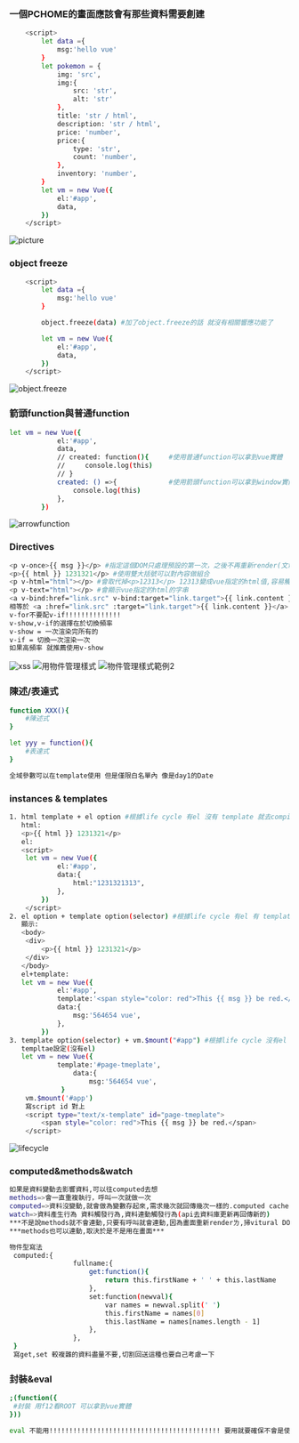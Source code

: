 ### 一個PCHOME的畫面應該會有那些資料需要創建
```bash
    <script>
        let data ={
            msg:'hello vue'
        }
        let pokemon = {
            img: 'src',
            img:{
                src: 'str',
                alt: 'str'
            },
            title: 'str / html',
            description: 'str / html',
            price: 'number',
            price:{
                type: 'str',
                count: 'number',
            },
            inventory: 'number',   
        }
        let vm = new Vue({
            el:'#app',
            data,
        })
    </script>
```
![](https://raw.githubusercontent.com/Terry-Hsieh/myvue/master/imgstore/1.jpg "picture")

### object freeze
```bash
    <script>
        let data ={
            msg:'hello vue'
        }

        object.freeze(data) #加了object.freeze的話 就沒有相關響應功能了

        let vm = new Vue({
            el:'#app',
            data,
        })
    </script>
```
![](https://raw.githubusercontent.com/Terry-Hsieh/myvue/master/imgstore/2.jpg "object.freeze")

### 箭頭function與普通function
```bash
let vm = new Vue({
            el:'#app',
            data,
            // created: function(){     #使用普通function可以拿到vue實體
            //     console.log(this)
            // }
            created: () =>{             #使用箭頭function可以拿到window實體
                console.log(this)
            },
        })
```
![](https://raw.githubusercontent.com/Terry-Hsieh/myvue/master/imgstore/3.jpg "arrowfunction")

### Directives
```bash
<p v-once>{{ msg }}</p> #指定這個DOM只處理預設的第一次，之後不再重新render(文章等等)
<p>{{ html }} 1231321</p> #使用雙大括號可以對內容做組合
<p v-html="html"></p> #會取代掉<p>12313</p> 12313變成vue指定的html值,容易觸發XSS攻擊 ,假設我塞的資料長 test:'<img src="aaa.jpg" onerror="window.alert(`omg`)"/>',
<p v-text="html"></p> #會顯示vue指定的html的字串
<a v-bind:href="link.src" v-bind:target="link.target">{{ link.content }}</a> #加了v-bind他就會幫我加上那個link了 沒有加他不知道要連動 = 做了template
相等於 <a :href="link.src" :target="link.target">{{ link.content }}</a> #v-bind縮寫就是" : "
v-for不要配v-if!!!!!!!!!!!!!!
v-show,v-if的選擇在於切換頻率
v-show = 一次渲染完所有的
v-if = 切換一次渲染一次
如果高頻率 就推薦使用v-show
```
![](https://raw.githubusercontent.com/Terry-Hsieh/myvue/master/imgstore/4.jpg "xss")
![](https://raw.githubusercontent.com/Terry-Hsieh/myvue/master/imgstore/6.jpg "用物件管理樣式")
![](https://raw.githubusercontent.com/Terry-Hsieh/myvue/master/imgstore/7.jpg "物件管理樣式範例2")

### 陳述/表達式
```bash
function XXX(){
    #陳述式
}

let yyy = function(){
    #表達式
}

全域參數可以在template使用 但是僅限白名單內 像是day1的Date
```

### instances & templates
```bash
1. html template + el option #根據life cycle 有el 沒有 template 就去compile html裡的template >>> {{ html }}
   html:
   <p>{{ html }} 1231321</p>
   el:
   <script>
    let vm = new Vue({
            el:'#app',
            data:{
                html:"1231321313",
            },          
        })
    </script>
2. el option + template option(selector) #根據life cycle 有el 有 template 就去render , 會少一層 會只剩<span>  <div>不見ㄌ 整個取代
   顯示:
   <body>
    <div>
        <p>{{ html }} 1231321</p>
    </div>
   </body>
   el+template:
   let vm = new Vue({
            el:'#app',
            template:'<span style="color: red">This {{ msg }} be red.</span>',
            data:{
                msg:'564654 vue',
            },
        })
3. template option(selector) + vm.$mount("#app") #根據life cycle 沒有el 看mount 有mount後 看有沒有template
   templtae設定(沒有el)
   let vm = new Vue({
            template:'#page-tmeplate',
                data:{ 
                    msg:'564654 vue',
             }
    vm.$mount('#app')
    寫script id 對上
    <script type="text/x-template" id="page-tmeplate">
        <span style="color: red">This {{ msg }} be red.</span>
    </script>
```
![](https://raw.githubusercontent.com/Terry-Hsieh/myvue/master/imgstore/5.jpg "lifecycle")

### computed&methods&watch
```bash
如果是資料變動去影響資料,可以往computed去想
methods=>會一直重複執行，呼叫一次就做一次
computed=>資料沒變動,就會做為變數存起來,需求幾次就回傳幾次一樣的.computed cache,對於複雜的好用,資料產生資料 資料觸發資料
watch=>資料產生行為 資料觸發行為,資料連動觸發行為(api去資料庫更新再回傳新的)
***不是說methods就不會連動,只要有呼叫就會連動,因為畫面重新renderㄌ,掃vitural DOM看有沒有需要更新ㄉ***
***methods也可以連動,取決於是不是用在畫面***

物件型寫法
 computed:{
                fullname:{
                    get:function(){
                        return this.firstName + ' ' + this.lastName
                    },
                    set:function(newval){
                        var names = newval.split(' ')
                        this.firstName = names[0]
                        this.lastName = names[names.length - 1]
                    },
                },
 }    
 寫get,set 較複雜的資料盡量不要,切割回送這種也要自己考慮一下
```

### 封裝&eval
```bash
;(function({
 #封裝 用f12看ROOT 可以拿到vue實體
}))

eval 不能用!!!!!!!!!!!!!!!!!!!!!!!!!!!!!!!!!!!!!!!!!!! 要用就要確保不會是使用者傳送資料進
```


